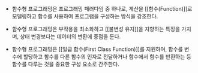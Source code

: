 - 함수형 프로그래밍은 프로그래밍 패러다임 중 하나로, 계산을 [[함수(Function)]]로 모델링하고 함수를 사용하여 프로그램을 구성하는 방식을 강조한다.

- 함수형 프로그래밍은 부작용을 최소화하고 [[불변성 유지]]을 지향하는 특징을 가지며, 상태 변경보다는 데이터의 변환에 중점을 둔다.

- 함수형 프로그래밍은 [[일급 함수(First Class Function)]]를 지원하며, 함수를 변수에 할당하고 함수를 다른 함수의 인자로 전달하거나 함수에서 함수를 반환하는 등 함수를 다루는 것을 중요한 구성 요소로 간주한다.


